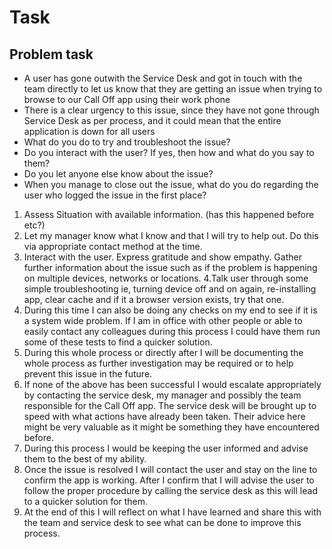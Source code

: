 # Task

## Problem task
* A user has gone outwith the Service Desk and got in touch with the team directly to let us know  that they are getting an issue when trying to browse to our Call Off app using their work phone
* There is a clear urgency to this issue, since they have not gone through Service Desk as per process, and it could mean that the entire application is down for all users
* What do you do to try and troubleshoot the issue?
* Do you interact with the user? If yes, then how and what do you say to them? 
* Do you let anyone else know about the issue?
* When you manage to close out the issue, what do you do regarding the user who logged the issue in the first place?

1. Assess Situation with available information. (has this happened before etc?)
2. Let my manager know what I know and that I will try to help out. Do this via appropriate contact method at the time.
3. Interact with the user. Express gratitude and show empathy. Gather further information about the issue such as if the problem is happening on multiple devices, networks or locations.
4.Talk user through some simple troubleshooting ie, turning device off and on again, re-installing app, clear cache and if it a browser version exists, try that one.
5. During this time I can also be doing any checks on my end to see if it is a system wide problem. If I am in office with other people or able to easily contact any colleagues during this process I could have them run some of these tests to find a quicker solution.
6. During this whole process or directly after I will be documenting the whole process as further investigation may be required or to help prevent this issue in the future.
7. If none of the above has been successful I would escalate appropriately by contacting the service desk, my manager and possibly the team responsible for the Call Off app. The service desk will be brought up to speed with what actions have already been taken. Their advice here might be very valuable as it might be something they have encountered before.
8. During this process I would be keeping the user informed and advise them to the best of my ability.
9. Once the issue is resolved I will contact the user and stay on the line to confirm the app is working. After I confirm that I will advise the user to follow the proper procedure by calling the service desk as this will lead to a quicker solution for them.
10. At the end of this I will reflect on what I have learned and share this with the team and service desk to see what can be done to improve this process.
